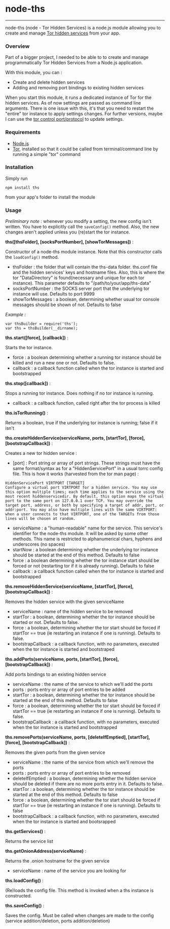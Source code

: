 # node-ths

------------------------------------------

node-ths (node - Tor Hidden Services) is a node.js module allowing you to create and manage [Tor hidden services](https://www.torproject.org/docs/hidden-services) from your app.

### Overview

Part of a bigger project, I needed to be able to to create and manage programmatically Tor Hidden Services from a Node.js application.

With this module, you can :

* Create and delete hidden services
* Adding and removing port bindings to existing hidden services

When you start this module, it runs a dedicated instance of Tor for the hidden services. As of now settings are passed as command line arguments. There is one issue with this, it's that you need to restart the "entire" tor instance to apply settings changes. For further versions, maybe I can use the [tor control port/protocol](https://gitweb.torproject.org/torspec.git/blob_plain/HEAD:/control-spec.txt) to update settings.

### Requirements

* [Node.js](http://nodejs.org)
* [Tor](https://torproject.org), installed so that it could be called from terminal/command line by running a simple "tor" command

### Installation

Simply run

	npm install ths
	
from your app's folder to install the module

### Usage

_Preliminary note_ : whenever you modify a setting, the new config isn't written. You have to explicitly call the ```saveConfig()``` method. Also, the new changes aren't applied unless you (re)start the tor instance.

__ths([thsFolder], [socksPortNumber], [showTorMessages])__ :

Constructor of a node-ths module instance. Note that this constructor calls the ```loadConfig()``` method.
	
* thsFolder : the folder that will contain the ths-data folder. ths.conf file and the hidden services' keys and hostname files. Also, this is where the tor "DataDirectory" is found(necessary and unique for each tor instance). This parameter defaults to "/path/to/your/app/ths-data"
* socksPortNumber : the SOCKS server port that the underlying tor instance will use. Defaults to port 9999
* showTorMessages : a boolean, determining whether usual tor console messages should be shown of not. Defaults to false

*Example :*
	
	var thsBuilder = require('ths');
	var ths = thsBuilder(__dirname);

__ths.start([force], [callback])__ :

Starts the tor instance.

* force : a boolean determining whether a running tor instance should be killed and run a new one or not. Defaults to false.
* callback : a callback function called when the tor instance is started and bootstrapped

__ths.stop([callback])__ :

Stops a running tor instance. Does nothing if no tor instance is running.

* callback : a callback function, called right after the tor process is killed

__ths.isTorRunning()__ :

Returns a boolean, true if the underlying tor instance is running; false if it isn't

__ths.createHiddenService(serviceName, ports, [startTor], [force], [bootstrapCallback])__ :

Creates a new tor hidden service :

* [port] : Port string or array of port strings. These strings must have the same format/syntax as for a "HiddenServicePort" in a usual torrc config file. This is how it works (harvested from the tor man page) :
```	
HiddenServicePort VIRTPORT [TARGET]
Configure a virtual port VIRTPORT for a hidden service. You may use this option multiple times; each time applies to the service using the most recent hiddenservicedir. By default, this option maps the virtual port to the same port on 127.0.0.1 over TCP. You may override the target port, address, or both by specifying a target of addr, port, or addr:port. You may also have multiple lines with the same VIRTPORT: when a user connects to that VIRTPORT, one of the TARGETs from those lines will be chosen at random.
```
* serviceName : a "human-readable" name for the service. This service's identifier for the node-ths module. It will be asked by some other methods. This name is restricted to alphanumerical chars, hyphens and underscores (no spaces)
* startNow : a boolean determining whether the underlying tor instance should be started at the end of this method. Defaults to false
* force : a boolean determining whether the tor instance start should be forced or not (restarting tor if it is already running). Defaults to false
* callback : a callback function called when the tor instance is started and bootstrapped

__ths.removeHiddenService(serviceName, [startTor], [force], [bootstrapCallback])__ :

Removes the hidden service with the given serviceName

* serviceName : name of the hidden service to be removed
* startTor : a boolean, determining whether the tor instance should be started or not. Defaults to false.
* force : a boolean, determining whether the tor start should be forced if startTor == true (ie restarting an instance if one is running). Defaults to false.
* bootstrapCallback : a callback function, with no parameters, executed when the tor instance is started and bootstraped

__ths.addPorts(serviceName, ports, [startTor], [force], [bootstrapCallback])__ :

Add ports bindings to an existing hidden service

* serviceName : the name of the service to which we'll add the ports
* ports : ports entry or array of port entries to be added
* startTor : a boolean, determining whether the tor instance should be started at the end of this method. Defaults to false
* force : a boolean, determining whether the tor start should be forced if startTor == true (ie restarting an instance if one is running). Defaults to false.
* bootstrapCallback : a callback function, with no parameters, executed when the tor instance is started and bootstrapped

__ths.removePorts(serviceName, ports, [deleteIfEmptied], [startTor], [force], [bootstrapCallback])__ :

Removes the given ports from the given service

* serviceName : the name of the service from which we'll remove the ports
* ports : ports entry or array of port entries to be removed
* deleteIfEmptied : a boolean, determining whether the hidden service should be deleted if there are no more ports entry in it. Defaults to false.
* startTor : a boolean, determining whether the tor instance should be started at the end of this method. Defaults to false
* force : a boolean, determining whether the tor start should be forced if startTor == true (ie restarting an instance if one is running). Defaults to false
* bootstrapCallback : a callback function, with no parameters, executed when the tor instance is started and bootsrapped

__ths.getServices()__ :

Returns the service list

__ths.getOnionAddress(serviceName)__ :

Returns the .onion hostname for the given service

* serviceName : name of the service you are looking for

__ths.loadConfig()__ :

(Re)loads the config file. This method is invoked when a ths instance is constructed.

__ths.saveConfig()__ :

Saves the config. Must be called when changes are made to the config (service addition/deletion, ports addition/deletion)
